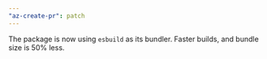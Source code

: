 ```yaml
---
"az-create-pr": patch
---
```


The package is now using `esbuild` as its bundler. Faster builds, and bundle size is 50% less.
